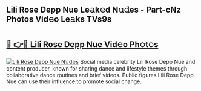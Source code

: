 ## Lili Rose Depp Nue Le𝚊k𝚎d N𝚞𝚍es - Part-cNz Photos Vid𝚎o Le𝚊ks TVs9s

# <h2><a href="http://fb13eo.evod.top/?m=Lili+Rose+Depp+Nue">🔗 👉🔴 Lili Rose Depp Nue Vid𝚎o Ph𝚘t𝚘s</a></h2>

[![Lili Rose Depp Nue N𝚞d𝚎s](https://i.imgur.com/8V9OHl7.gif)](http://fb13eo.evod.top/?m=Lili+Rose+Depp+Nue)
Social media celebrity Lili Rose Depp Nue and content producer, known for sharing dance and lifestyle themes through collaborative dance routines and brief videos. Public figures Lili Rose Depp Nue can use their influence to promote social change. 

